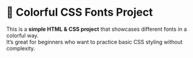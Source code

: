 # 🎨 Colorful CSS Fonts Project

This is a **simple HTML & CSS project** that showcases different fonts in a colorful way.  
It’s great for beginners who want to practice basic CSS styling without complexity.
